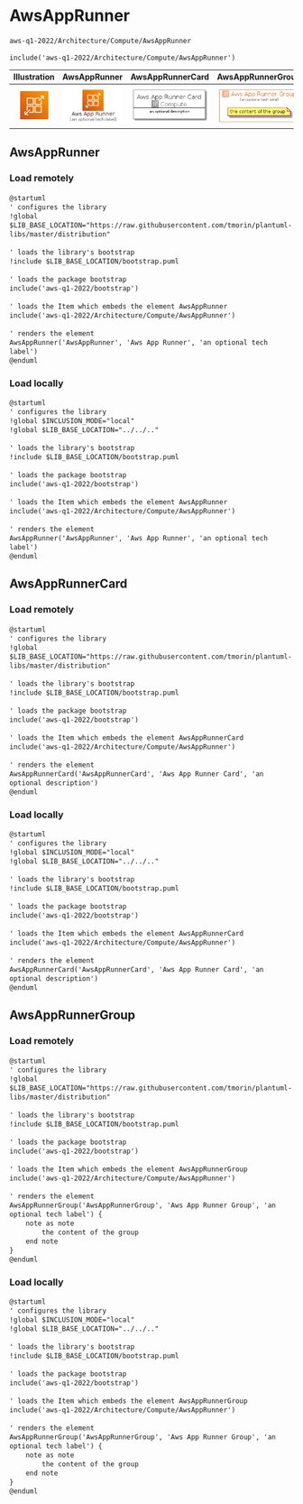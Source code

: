 # AwsAppRunner


```text
aws-q1-2022/Architecture/Compute/AwsAppRunner
```

```text
include('aws-q1-2022/Architecture/Compute/AwsAppRunner')
```



| Illustration | AwsAppRunner | AwsAppRunnerCard | AwsAppRunnerGroup |
| :---: | :---: | :---: | :---: |
| ![illustration for Illustration](../../../aws-q1-2022/Architecture/Compute/AwsAppRunner.png) | ![illustration for AwsAppRunner](../../../aws-q1-2022/Architecture/Compute/AwsAppRunner.Local.png) | ![illustration for AwsAppRunnerCard](../../../aws-q1-2022/Architecture/Compute/AwsAppRunnerCard.Local.png) | ![illustration for AwsAppRunnerGroup](../../../aws-q1-2022/Architecture/Compute/AwsAppRunnerGroup.Local.png) |




## AwsAppRunner

### Load remotely
```plantuml
@startuml
' configures the library
!global $LIB_BASE_LOCATION="https://raw.githubusercontent.com/tmorin/plantuml-libs/master/distribution"

' loads the library's bootstrap
!include $LIB_BASE_LOCATION/bootstrap.puml

' loads the package bootstrap
include('aws-q1-2022/bootstrap')

' loads the Item which embeds the element AwsAppRunner
include('aws-q1-2022/Architecture/Compute/AwsAppRunner')

' renders the element
AwsAppRunner('AwsAppRunner', 'Aws App Runner', 'an optional tech label')
@enduml
```

### Load locally
```plantuml
@startuml
' configures the library
!global $INCLUSION_MODE="local"
!global $LIB_BASE_LOCATION="../../.."

' loads the library's bootstrap
!include $LIB_BASE_LOCATION/bootstrap.puml

' loads the package bootstrap
include('aws-q1-2022/bootstrap')

' loads the Item which embeds the element AwsAppRunner
include('aws-q1-2022/Architecture/Compute/AwsAppRunner')

' renders the element
AwsAppRunner('AwsAppRunner', 'Aws App Runner', 'an optional tech label')
@enduml
```

## AwsAppRunnerCard

### Load remotely
```plantuml
@startuml
' configures the library
!global $LIB_BASE_LOCATION="https://raw.githubusercontent.com/tmorin/plantuml-libs/master/distribution"

' loads the library's bootstrap
!include $LIB_BASE_LOCATION/bootstrap.puml

' loads the package bootstrap
include('aws-q1-2022/bootstrap')

' loads the Item which embeds the element AwsAppRunnerCard
include('aws-q1-2022/Architecture/Compute/AwsAppRunner')

' renders the element
AwsAppRunnerCard('AwsAppRunnerCard', 'Aws App Runner Card', 'an optional description')
@enduml
```

### Load locally
```plantuml
@startuml
' configures the library
!global $INCLUSION_MODE="local"
!global $LIB_BASE_LOCATION="../../.."

' loads the library's bootstrap
!include $LIB_BASE_LOCATION/bootstrap.puml

' loads the package bootstrap
include('aws-q1-2022/bootstrap')

' loads the Item which embeds the element AwsAppRunnerCard
include('aws-q1-2022/Architecture/Compute/AwsAppRunner')

' renders the element
AwsAppRunnerCard('AwsAppRunnerCard', 'Aws App Runner Card', 'an optional description')
@enduml
```

## AwsAppRunnerGroup

### Load remotely
```plantuml
@startuml
' configures the library
!global $LIB_BASE_LOCATION="https://raw.githubusercontent.com/tmorin/plantuml-libs/master/distribution"

' loads the library's bootstrap
!include $LIB_BASE_LOCATION/bootstrap.puml

' loads the package bootstrap
include('aws-q1-2022/bootstrap')

' loads the Item which embeds the element AwsAppRunnerGroup
include('aws-q1-2022/Architecture/Compute/AwsAppRunner')

' renders the element
AwsAppRunnerGroup('AwsAppRunnerGroup', 'Aws App Runner Group', 'an optional tech label') {
    note as note
        the content of the group
    end note
}
@enduml
```

### Load locally
```plantuml
@startuml
' configures the library
!global $INCLUSION_MODE="local"
!global $LIB_BASE_LOCATION="../../.."

' loads the library's bootstrap
!include $LIB_BASE_LOCATION/bootstrap.puml

' loads the package bootstrap
include('aws-q1-2022/bootstrap')

' loads the Item which embeds the element AwsAppRunnerGroup
include('aws-q1-2022/Architecture/Compute/AwsAppRunner')

' renders the element
AwsAppRunnerGroup('AwsAppRunnerGroup', 'Aws App Runner Group', 'an optional tech label') {
    note as note
        the content of the group
    end note
}
@enduml
```

